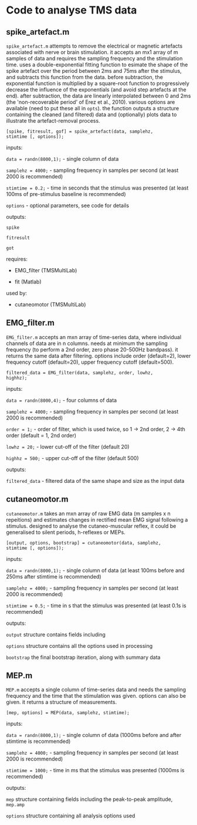 # Code to analyse TMS data

## spike_artefact.m
<code>spike_artefact.m</code> attempts to remove the electrical or magnetic artefacts associated with nerve or brain stimulation. it accepts an mx1 array of m samples of data and requires the sampling frequency and the stimulation time. uses a double-exponential fitting function to esimate the shape of the spike artefact over the period between 2ms and 75ms after the stimulus, and subtracts this function from the data. before subtraction, the exponential function is multiplied by a square-root function to progressively decrease the influence of the exponentials (and avoid step artefacts at the end). after subtraction, the data are linearly interpolated between 0 and 2ms (the 'non-recoverable period' of Erez et al., 2010). various options are available (need to put these all in <code>opts</code>). the function outputs a structure containing the cleaned (and filtered) data and (optionally) plots data to illustrate the artefact-removal process.

<code>[spike, fitresult, gof] = spike_artefact(data, samplehz, stimtime [, options]);</code>

inputs:

<code>data = randn(8000,1);</code> - single column of data

<code>samplehz = 4000;</code> - sampling frequency in samples per second (at least 2000 is recommended)

<code>stimtime = 0.2;</code> - time in seconds that the stimulus was presented (at least 100ms of pre-stimulus baseline is recommended)

<code>options</code> - optional parameters, see code for details

outputs:

<code>spike</code>

<code>fitresult</code>

<code>got</code>

requires:

* EMG_filter (TMSMultiLab)

* fit (Matlab)

used by:

* cutaneomotor (TMSMultiLab)


## EMG_filter.m
<code>EMG_filter.m</code> accepts an mxn array of time-series data, where individual channels of data are in n columns. needs at minimum the sampling frequency (to perform a 2nd order, zero phase 20-500Hz bandpass). it returns the same data after filtering. options include order (default=2), lower frequency cutoff (default=20), upper frequency cutoff (default=500).

<code>filtered_data = EMG_filter(data, samplehz, order, lowhz, highhz);</code>

inputs:

<code>data = randn(8000,4);</code> - four columns of data

<code>samplehz = 4000;</code> - sampling frequency in samples per second (at least 2000 is recommended)

<code>order = 1;</code> - order of filter, which is used twice, so 1 -> 2nd order, 2 -> 4th order (default = 1, 2nd order)

<code>lowhz = 20;</code> - lower cut-off of the filter (default 20)

<code>highhz = 500;</code> - upper cut-off of the filter (default 500)

outputs:

<code>filtered_data</code> - filtered data of the same shape and size as the input data


## cutaneomotor.m
<code>cutaneomotor.m</code> takes an mxn array of raw EMG data (m samples x n repeitions) and estimates changes in rectified mean EMG signal following a stimulus. designed to analyse the cutaneo-muscular reflex, it could be generalised to silent periods, h-reflexes or MEPs.

<code>[output, options, bootstrap] = cutaneomotor(data, samplehz, stimtime [, options]);</code>

inputs:

<code>data = randn(8000,1);</code> - single column of data (at least 100ms before and 250ms after stimtime is recommended)

<code>samplehz = 4000;</code> - sampling frequency in samples per second (at least 2000 is recommended)

<code>stimtime = 0.5;</code> - time in s that the stimulus was presented (at least 0.1s is recommended)

outputs:

<code>output</code> structure contains fields including

<code>options</code> structure contains all the options used in processing

<code>bootstrap</code> the final bootstrap iteration, along with summary data


## MEP.m
<code>MEP.m</code> accepts a single column of time-series data and needs the sampling frequency and the time that the stimulation was given. options can also be given. it returns a structure of measurements.

<code>[mep, options] = MEP(data, samplehz, stimtime);</code>

inputs:

<code>data = randn(8000,1);</code> - single column of data (1000ms before and after stimtime is recommended)

<code>samplehz = 4000;</code> - sampling frequency in samples per second (at least 2000 is recommended)

<code>stimtime = 1000;</code> - time in ms that the stimulus was presented (1000ms is recommended)

outputs:

<code>mep</code> structure containing fields including the peak-to-peak amplitude, <code>mep.amp</code>

<code>options</code> structure containing all analysis options used

